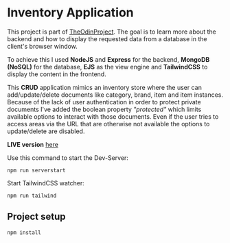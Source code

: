 # Inventory Application
This project is part of [TheOdinProject](https://www.theodinproject.com/lessons/nodejs-inventory-application). The goal is to learn more about the backend and how to display the requested data from a database in the client's browser window.

To achieve this I used **NodeJS** and **Express** for the backend, **MongoDB (NoSQL)** for the database, **EJS** as the view engine and **TailwindCSS** to display the content in the frontend.

This **CRUD** application mimics an inventory store where the user can add/update/delete documents like category, brand, item and item instances. Because of the lack of user authentication in order to protect private documents I've added the boolean property *"protected"* which limits available options to interact with those documents. Even if the user tries to access areas via the URL that are otherwise not available the options to update/delete are disabled.


**LIVE version** [here]()

Use this command to start the Dev-Server:
```
npm run serverstart
```

Start TailwindCSS watcher:
```
npm run tailwind
```

## Project setup
```
npm install
```
